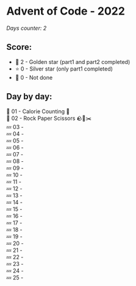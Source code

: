 # Advent of Code - 2022
*Days counter: 2*

## Score:
- :star2: 2 - Golden star (part1 and part2 completed)
- :star: 0 - Silver star (only part1 completed)
- :poop: 0 - Not done

## Day by day:
:star2: 01 - Calorie Counting :doughnut: \
:star2: 02 - Rock Paper Scissors :rock::page_facing_up::scissors: \
:zzz: 03 - \
:zzz: 04 - \
:zzz: 05 - \
:zzz: 06 - \
:zzz: 07 - \
:zzz: 08 - \
:zzz: 09 - \
:zzz: 10 - \
:zzz: 11 - \
:zzz: 12 - \
:zzz: 13 - \
:zzz: 14 - \
:zzz: 15 - \
:zzz: 16 - \
:zzz: 17 - \
:zzz: 18 - \
:zzz: 19 - \
:zzz: 20 - \
:zzz: 21 - \
:zzz: 22 - \
:zzz: 23 - \
:zzz: 24 - \
:zzz: 25 -

